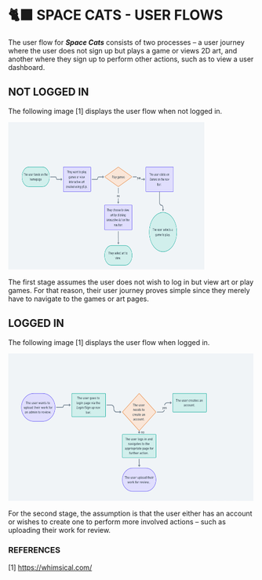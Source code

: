# 🐈‍⬛ SPACE CATS - USER FLOWS

The user flow for _**Space Cats**_ consists of two processes – a user journey where the user does not sign up but plays a game or views 2D art, and another where they sign up to perform other actions, such as to view a user dashboard.

## NOT LOGGED IN

The following image [1] displays the user flow when not logged in.

<img src="diagrams/not_logged_in.png" width="400" height="300">

The first stage assumes the user does not wish to log in but view art or play games. For that reason, their user journey proves simple since they merely have to navigate to the games or art pages.

## LOGGED IN

The following image [1] displays the user flow when logged in.

<img src="diagrams/logged_in.png" width="500" height="300">

For the second stage, the assumption is that the user either has an account or wishes to create one to perform more involved actions – such as uploading their work for review.

### REFERENCES

[1] https://whimsical.com/

